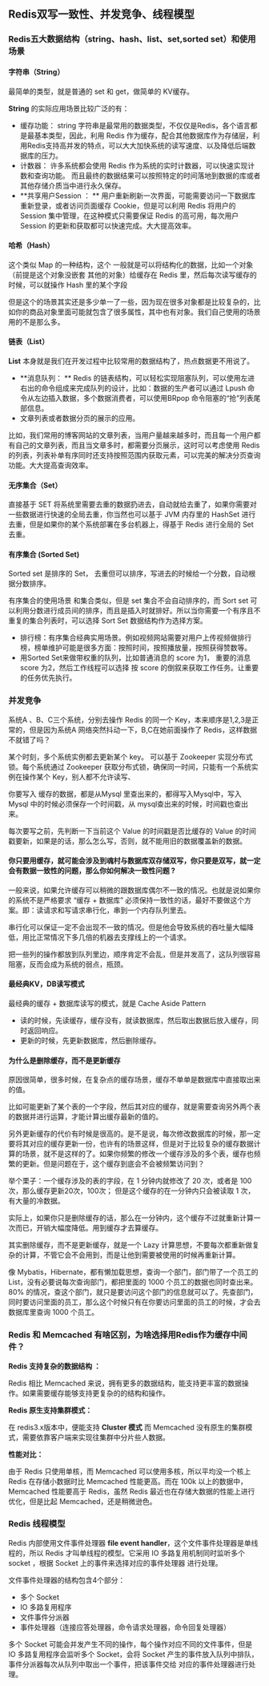 ## Redis双写一致性、并发竞争、线程模型 ##

### Redis五大数据结构（string、hash、list、set,sorted set）和使用场景 ###

#### 字符串（String） ####

最简单的类型，就是普通的 set  和 get，做简单的 KV缓存。

**String** 的实际应用场景比较广泛的有：

- 缓存功能： string 字符串是最常用的数据类型，不仅仅是Redis，各个语言都是最基本类型，因此，利用 Redis 作为缓存，配合其他数据库作为存储层，利用Redis支持高并发的特点，可以大大加快系统的读写速度、以及降低后端数据库的压力。
- 计数器： 许多系统都会使用 Redis 作为系统的实时计数器，可以快速实现计数和查询功能。 而且最终的数据结果可以按照特定的时间落地到数据的库或者其他存储介质当中进行永久保存。
- **共享用户Session ： ** 用户重新刷新一次界面，可能需要访问一下数据库重新登录，或者访问页面缓存 Cookie，但是可以利用 Redis 将用户的 Session 集中管理，在这种模式只需要保证 Redis 的高可用，每次用户 Session 的更新和获取都可以快速完成。大大提高效率。

#### 哈希（Hash） ####

这个类似 Map 的一种结构，这个 一般就是可以将结构化的数据，比如一个对象（前提是这个对象没嵌套 其他的对象）给缓存在  Redis 里，然后每次读写缓存的时候，可以就操作 Hash 里的某个字段

但是这个的场景其实还是多少单一了一些，因为现在很多对象都是比较复杂的，比如你的商品对象里面可能就包含了很多属性，其中也有对象。我们自己使用的场景用的不是那么多。

#### 链表（List） ####

**List** 本身就是我们在开发过程中比较常用的数据结构了，热点数据更不用说了。


- **消息队列： ** Redis 的链表结构，可以轻松实现阻塞队列，可以使用左进右出的命令组成来完成队列的设计，比如：数据的生产者可以通过 Lpush 命令从左边插入数据，多个数据消费者，可以使用BRpop 命令阻塞的“抢”列表尾部信息。
- 文章列表或者数据分页的展示的应用。

比如，我们常用的博客网站的文章列表，当用户量越来越多时，而且每一个用户都有自己的文章列表，而且当文章多时，都需要分页展示，这时可以考虑使用 Redis的列表，列表补单有序同时还支持按照范围内获取元素，可以完美的解决分页查询功能。大大提高查询效率。

#### 无序集合（Set） ####

直接基于 SET 将系统里需要去重的数据扔进去，自动就给去重了，如果你需要对一些数据进行快速的全局去重，你当然也可以基于 JVM 内存里的 HashSet 进行去重，但是如果你的某个系统部署在多台机器上，得基于 Redis 进行全局的 Set 去重。

#### 有序集合 (Sorted Set) ####

Sorted set 是排序的 Set， 去重但可以排序，写进去的时候给一个分数，自动根据分数排序。

有序集合的使用场景 和集合类似，但是 set 集合不会自动排序的，而 Sort set 可以利用分数进行成员间的排序，而且是插入时就排好。所以当你需要一个有序且不重复的集合列表时，可以选择 Sort Set 数据结构作为选择方案。

- 排行榜：有序集合经典实用场景。例如视频网站需要对用户上传视频做排行榜，榜单维护可能是很多方面：按照时间，按照播放量，按照获得赞数等。
- 用Sorted Set来做带权重的队列，比如普通消息的 score 为1， 重要的消息 score 为2，然后工作线程可以选择 按 score 的倒叙来获取工作任务。让重要的任务优先执行。


### 并发竞争 ###

系统A 、B、C三个系统，分别去操作 Redis 的同一个 Key，本来顺序是1,2,3是正常的，但是因为系统A 网络突然抖动一下，B,C在她前面操作了 Redis，这样数据不就错了吗？


某个时刻，多个系统实例都去更新某个 key。 可以基于 Zookeeper 实现分布式锁。每个系统通过 Zookeeper 获取分布式锁，确保同一时间，只能有一个系统实例在操作某个 Key，别人都不允许读写、

你要写入 缓存的数据，都是从Mysql 里查出来的，都得写入Mysql中，写入Mysql 中的时候必须保存一个时间戳，从 mysql查出来的时候，时间戳也查出来。

每次要写之前，先判断一下当前这个 Value 的时间戳是否比缓存的 Value 的时间戳要新，如果是的话，那么怎么写，否则，就不能用旧的数据覆盖新的数据。



#### 你只要用缓存，就可能会涉及到魂村与数据库双存储双写，你只要是双写，就一定会有数据一致性的问题，那么你如何解决一致性问题 ? ####

一般来说，如果允许缓存可以稍微的跟数据库偶尔不一致的情况。也就是说如果你的系统不是严格要求 “缓存 + 数据库” 必须保持一致性的话，最好不要做这个方案。即：读请求和写请求串行化，串到一个内存队列里去。

串行化可以保证一定不会出现不一致的情况。但是他会导致系统的吞吐量大幅降低，用比正常情况下多几倍的机器去支撑线上的一个请求。

把一些列的操作都放到队列里边，顺序肯定不会乱，但是并发高了，这队列很容易阻塞，反而会成为系统的弱点，瓶颈。


#### 最经典KV，DB读写模式 ####

最经典的缓存 + 数据库读写的模式，就是 Cache Aside Pattern

- 读的时候，先读缓存，缓存没有，就读数据库，然后取出数据后放入缓存，同时返回响应。
- 更新的时候，先更新数据库，然后删除缓存。


#### 为什么是删除缓存，而不是更新缓存 ####

原因很简单，很多时候，在复杂点的缓存场景，缓存不单单是数据库中直接取出来的值。

比如可能更新了某个表的一个字段，然后其对应的缓存，就是需要查询另外两个表的数据并进行运算，才能计算出缓存最新的值的。

另外更新缓存的代价有时候是很高的。是不是说，每次修改数据库的时候，那一定要将其对应的缓存更新一份，也许有的场景这样，但是对于比较复杂的缓存数据计算的场景，就不是这样的了。如果你频繁的修改一个缓存涉及的多个表，缓存也频繁的更新。但是问题在于，这个缓存到底会不会被频繁访问到？

举个栗子：一个缓存涉及的表的字段，在 1 分钟内就修改了 20 次，或者是 100 次，那么缓存更新20次，100次； 但是这个缓存的在一分钟内只会被读取 1 次，有大量的冷数据。

实际上，如果你只是删除缓存的话，那么在一分钟内，这个缓存不过就重新计算一次而已，开销大幅度降低。用到缓存才去算缓存。

其实删除缓存，而不是更新缓存，就是一个 Lazy 计算思想，不要每次都重新做复杂的计算，不管它会不会用到，而是让他到需要被使用的时候再重新计算。

像 Mybatis，Hibernate，都有懒加载思想，查询一个部门，部门带了一个员工的List，没有必要说每次查询部门，都把里面的 1000 个员工的数据也同时查出来。 80% 的情况，查这个部门，就只是要访问这个部门的信息就可以了。先查部门，同时要访问里面的员工，那么这个时候只有在你要访问里面的员工的时候，才会去数据库里查询 1000 个员工。


### Redis 和 Memcached 有啥区别，为啥选择用Redis作为缓存中间件？ ###

**Redis 支持复杂的数据结构 ：**

Redis 相比 Memcached 来说，拥有更多的数据结构，能支持更丰富的数据操作。如果需要缓存能够支持更复杂的的结构和操作。

**Redis 原生支持集群模式：**

在 redis3.x版本中，便能支持 **Cluster 模式** 而 Memcached 没有原生的集群模式，需要依靠客户端来实现往集群中分片些人数据。

**性能对比：**

由于 Redis 只使用单核，而 Memcached 可以使用多核，所以平均没一个核上 Redis 在存储小数据时比 Memcached 性能更高。而在 100k 以上的数据中，Memcached 性能要高于 Redis，虽然 Redis 最近也在存储大数据的性能上进行优化，但是比起 Memcached，还是稍微逊色。

### Redis 线程模型 ###

Redis 内部使用文件事件处理器  **file event handler**，这个文件事件处理器是单线程的，所以 Redis 才叫单线程的模型。它采用 IO 多路复用机制同时监听多个 socket ，根据 Socket 上的事件来选择对应的事件处理器 进行处理。

文件事件处理器的结构包含4个部分：

- 多个 Socket
- IO 多路复用程序
- 文件事件分派器
- 事件处理器（连接应答处理器，命令请求处理器，命令回复处理器）

多个 Socket 可能会并发产生不同的操作，每个操作对应不同的文件事件，但是 IO 多路复用程序会监听多个  Socket，会将 Socket 产生的事件放入队列中排队，事件分派器每次从队列中取出一个事件，把该事件交给 对应的事件处理器进行处理。


